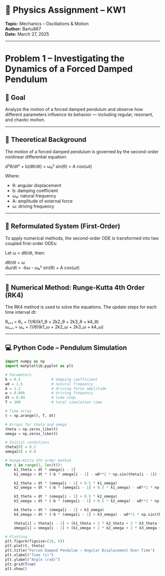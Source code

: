 # 🔬 Physics Assignment – KW1  
**Topic:** Mechanics – Oscillations & Motion  
**Author:** Bartu867  
**Date:** March 27, 2025  

---

# Problem 1 – Investigating the Dynamics of a Forced Damped Pendulum

## 🎯 Goal

Analyze the motion of a forced damped pendulum and observe how different parameters influence its behavior — including regular, resonant, and chaotic motion.

---

## 📘 Theoretical Background

The motion of a forced damped pendulum is governed by the second-order nonlinear differential equation:

d²θ/dt² + b(dθ/dt) + ω₀² sin(θ) = A cos(ωt)

Where:
- θ: angular displacement  
- b: damping coefficient  
- ω₀: natural frequency  
- A: amplitude of external force  
- ω: driving frequency  

---

## 🔢 Reformulated System (First-Order)

To apply numerical methods, the second-order ODE is transformed into two coupled first-order ODEs:

Let ω = dθ/dt, then:

dθ/dt = ω  
dω/dt = -bω - ω₀² sin(θ) + A cos(ωt)

---

## 🧠 Numerical Method: Runge-Kutta 4th Order (RK4)

The RK4 method is used to solve the equations. The update steps for each time interval dt:

θₙ₊₁ = θₙ + (1/6)(k1_θ + 2k2_θ + 2k3_θ + k4_θ)  
ωₙ₊₁ = ωₙ + (1/6)(k1_ω + 2k2_ω + 2k3_ω + k4_ω)

---

## 💻 Python Code – Pendulum Simulation

```python
import numpy as np
import matplotlib.pyplot as plt

# Parameters
b = 0.5              # damping coefficient
w0 = 1.5             # natural frequency
A = 1.2              # driving force amplitude
w = 0.666            # driving frequency
dt = 0.04            # time step
T = 100              # total simulation time

# Time array
t = np.arange(0, T, dt)

# Arrays for theta and omega
theta = np.zeros_like(t)
omega = np.zeros_like(t)

# Initial conditions
theta[0] = 0.2
omega[0] = 0.0

# Runge-Kutta 4th order method
for i in range(1, len(t)):
    k1_theta = dt * omega[i - 1]
    k1_omega = dt * (-b * omega[i - 1] - w0**2 * np.sin(theta[i - 1]) + A * np.cos(w * t[i - 1]))

    k2_theta = dt * (omega[i - 1] + 0.5 * k1_omega)
    k2_omega = dt * (-b * (omega[i - 1] + 0.5 * k1_omega) - w0**2 * np.sin(theta[i - 1] + 0.5 * k1_theta) + A * np.cos(w * (t[i - 1] + 0.5 * dt)))

    k3_theta = dt * (omega[i - 1] + 0.5 * k2_omega)
    k3_omega = dt * (-b * (omega[i - 1] + 0.5 * k2_omega) - w0**2 * np.sin(theta[i - 1] + 0.5 * k2_theta) + A * np.cos(w * (t[i - 1] + 0.5 * dt)))

    k4_theta = dt * (omega[i - 1] + k3_omega)
    k4_omega = dt * (-b * (omega[i - 1] + k3_omega) - w0**2 * np.sin(theta[i - 1] + k3_theta) + A * np.cos(w * (t[i - 1] + dt)))

    theta[i] = theta[i - 1] + (k1_theta + 2 * k2_theta + 2 * k3_theta + k4_theta) / 6
    omega[i] = omega[i - 1] + (k1_omega + 2 * k2_omega + 2 * k3_omega + k4_omega) / 6

# Plotting
plt.figure(figsize=(10, 5))
plt.plot(t, theta)
plt.title("Forced Damped Pendulum – Angular Displacement Over Time")
plt.xlabel("Time (s)")
plt.ylabel("Angle (rad)")
plt.grid(True)
plt.show()
